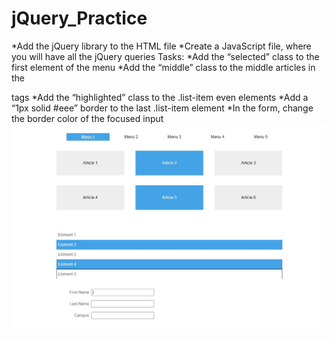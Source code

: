 # jQuery_Practice
*Add the jQuery library to the HTML file
*Create a JavaScript file, where you will have all the jQuery queries
Tasks:
*Add the “selected” class to the first element of the menu
*Add the “middle” class to the middle articles in the <section> tags
*Add the “highlighted” class to the .list-item even elements
*Add a “1px solid #eee” border to the last .list-item element
*In the form, change the border color of the focused input
![task solution](/jQExercise.jpg)
